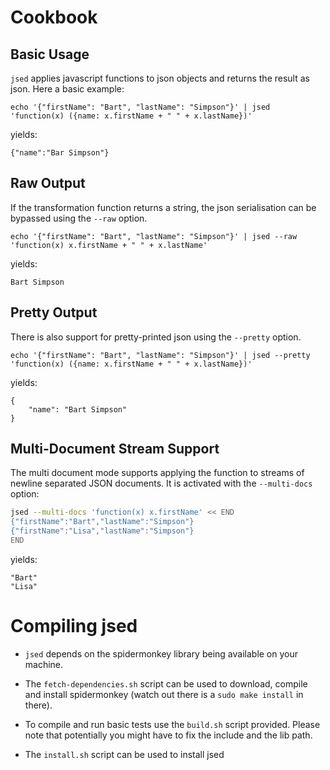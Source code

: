 # Cookbook

## Basic Usage

`jsed` applies javascript functions to json objects and returns
the result as json. Here a basic example:

~~~ {.bash}
echo '{"firstName": "Bart", "lastName": "Simpson"}' | jsed 'function(x) ({name: x.firstName + " " + x.lastName})'
~~~

yields:

~~~ {.json}
{"name":"Bar Simpson"}
~~~


## Raw Output

If the transformation function returns a string, the json serialisation can be
bypassed using the `--raw` option.

~~~ {.bash}
echo '{"firstName": "Bart", "lastName": "Simpson"}' | jsed --raw 'function(x) x.firstName + " " + x.lastName'
~~~

yields:

~~~
Bart Simpson
~~~

## Pretty Output

There is also support for pretty-printed json using the `--pretty` option.

~~~ {.bash}
echo '{"firstName": "Bart", "lastName": "Simpson"}' | jsed --pretty 'function(x) ({name: x.firstName + " " + x.lastName})'
~~~

yields:

~~~ {.json}
{
    "name": "Bart Simpson"
}
~~~

## Multi-Document Stream Support

The multi document mode supports applying the function to streams
of newline separated JSON documents. It is activated with the
`--multi-docs` option:

~~~~ .bash
jsed --multi-docs 'function(x) x.firstName' << END
{"firstName":"Bart","lastName":"Simpson"}
{"firstName":"Lisa","lastName":"Simpson"}
END
~~~~

yields:

~~~
"Bart"
"Lisa"
~~~


# Compiling jsed

* `jsed` depends on the spidermonkey library being available on your machine.

*  The `fetch-dependencies.sh` script can be used to download, compile and install
   spidermonkey (watch out there is a `sudo make install` in there).

* To compile and run basic tests use the `build.sh` script provided. Please note that potentially
  you might have to fix the include and the lib path.

* The `install.sh` script can be used to install jsed




